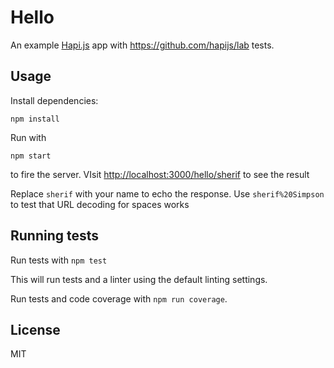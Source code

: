 
# Hello

An example [Hapi.js](https://hapijs.com/) app with https://github.com/hapijs/lab tests.

## Usage

Install dependencies:

```
npm install
```

Run with

`npm start`

to fire the server. VIsit <http://localhost:3000/hello/sherif> to see the result

Replace `sherif` with your name to echo the response. Use `sherif%20Simpson` to test that URL decoding for spaces works

## Running tests

Run tests with `npm test`

This will run tests and a linter using the default linting settings.

Run tests and code coverage with `npm run coverage`.

## License

MIT
